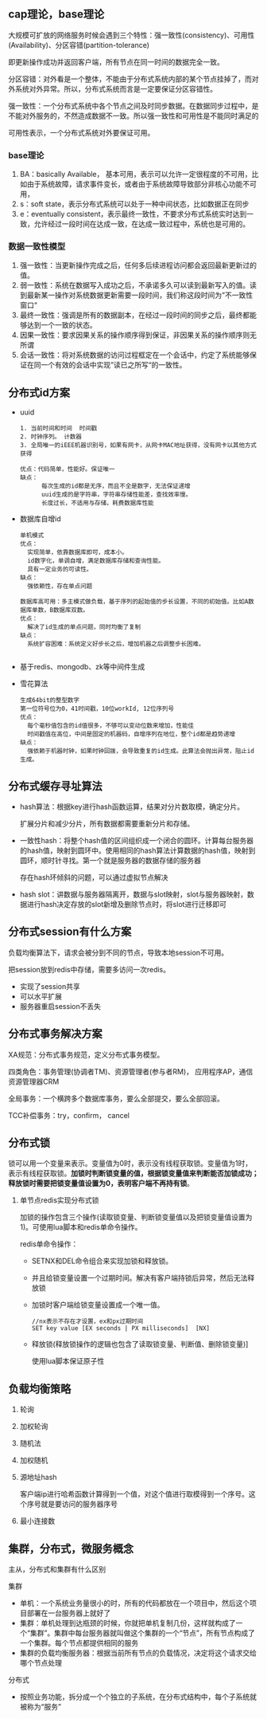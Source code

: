## cap理论，base理论

大规模可扩放的网络服务时候会遇到三个特性：强一致性(consistency)、可用性(Availability)、分区容错(partition-tolerance)

即更新操作成功并返回客户端，所有节点在同一时间的数据完全一致。

分区容错：对外看是一个整体，不能由于分布式系统内部的某个节点挂掉了，而对外系统对外异常。所以，分布式系统而言是一定要保证分区容错性。

强一致性：一个分布式系统中各个节点之间及时同步数据。在数据同步过程中，是不能对外服务的，不然造成数据不一致。所以强一致性和可用性是不能同时满足的

可用性表示，一个分布式系统对外要保证可用。 

### base理论

1. BA：basically Available， 基本可用，表示可以允许一定很程度的不可用，比如由于系统故障，请求事件变长，或者由于系统故障导致部分非核心功能不可用，
2. s：soft state，表示分布式系统可以处于一种中间状态，比如数据正在同步
3. e：eventually consistent，表示最终一致性，不要求分布式系统实时达到一致，允许经过一段时间在达成一致，在达成一致过程中，系统也是可用的。



### 数据一致性模型

1. 强一致性：当更新操作完成之后，任何多后续进程访问都会返回最新更新过的值。
2. 弱一致性：系统在数据写入成功之后，不承诺多久可以读到最新写入的值。读到最新某一操作对系统数据更新需要一段时间，我们称这段时间为”不一致性窗口“
3. 最终一致性：强调是所有的数据副本，在经过一段时间的同步之后，最终都能够达到一个一致的状态。
4. 因果一致性：要求因果关系的操作顺序得到保证，非因果关系的操作顺序则无所谓
5. 会话一致性：将对系统数据的访问过程框定在一个会话中，约定了系统能够保证在同一个有效的会话中实现”读已之所写“的一致性。



## 分布式id方案

+ uuid

  ```
  1. 当前时间和时间  时间戳
  2. 时钟序列。 计数器
  3. 全局唯一的iEEE机器识别号，如果有网卡，从网卡MAC地址获得，没有网卡以其他方式获得
  
  优点：代码简单，性能好。保证唯一
  缺点：
  		每次生成的id都是无序，而且不全是数字，无法保证递增
  		uuid生成的是字符串，字符串存储性能差，查找效率慢。
  		长度过长，不适用与存储，耗费数据库性能
  ```

+ 数据库自增id

  ```
  单机模式
  优点：
  	实现简单，依靠数据库即可，成本小。
  	id数字化，单调自增，满足数据库存储和查询性能。
  	具有一定业务的可读性。
  缺点：
  	强依赖性，存在单点问题
  	
  数据库高可用：多主模式做负载，基于序列的起始值的步长设置，不同的初始值。比如A数据库单数，B数据库双数。
  优点：
  	解决了id生成的单点问题，同时均衡了复制
  缺点：
  	系统扩容困难：系统定义好步长之后，增加机器之后调整步长困难。 
  	
  ```

  

+ 基于redis、mongodb、zk等中间件生成

+ 雪花算法

  ```
  生成64bit的整型数字
  第一位符号位为0，41时间戳，10位workId, 12位序列号
  优点：
  	每个毫秒值包含的id值很多，不够可以变动位数来增加，性能佳
  	时间戳值在高位，中间是固定的机器码，自增序列在地位，整个id都是趋势递增
  缺点：
  	强依赖于机器时钟，如果时钟回拨，会导致重复的id生成。此算法会抛出异常，阻止id生成。
  ```

  

## 分布式缓存寻址算法

+ hash算法：根据key进行hash函数运算，结果对分片数取模，确定分片。

  扩展分片和减少分片，所有数据都需要重新分片和存储。

+ 一致性hash：将整个hash值的区间组织成一个闭合的圆环。计算每台服务器的hash值，映射到圆环中。使用相同的hash算法计算数据的hash值，映射到圆环，顺时针寻找。第一个就是服务器的数据存储的服务器

  存在hash环倾斜的问题，可以通过虚拟节点解决

+ hash slot：讲数据与服务器隔离开，数据与slot映射，slot与服务器映射，数据进行hash决定存放的slot新增及删除节点时，将slot进行迁移即可

  

## 分布式session有什么方案

负载均衡算法下，请求会被分到不同的节点，导致本地session不可用。

把session放到redis中存储，需要多访问一次redis。

+ 实现了session共享
+ 可以水平扩展
+ 服务器重启session不丢失



## 分布式事务解决方案

XA规范：分布式事务规范，定义分布式事务模型。

四类角色：事务管理(协调者TM)、资源管理者(参与者RM)， 应用程序AP，通信资源管理器CRM

全局事务：一个横跨多个数据库事务，要么全部提交，要么全部回滚。



TCC补偿事务：try，confirm， cancel



## 分布式锁

锁可以用一个变量来表示。变量值为0时，表示没有线程获取锁。变量值为1时，表示有线程获取锁。**加锁时判断锁变量的值，根据锁变量值来判断能否加锁成功；释放锁时需要把锁变量值设置为0，表明客户端不再持有锁**。

1. 单节点redis实现分布式锁

   加锁的操作包含三个操作(读取锁变量、判断锁变量值以及把锁变量值设置为1)。可使用lua脚本和redis单命令操作。

   redis单命令操作：

   + SETNX和DEL命令组合来实现加锁和释放锁。

   + 并且给锁变量设置一个过期时间。解决有客户端持锁后异常，然后无法释放锁

   + 加锁时客户端给锁变量设置成一个唯一值。

     ```
     //nx表示不存在才设置，ex和px过期时间 
     SET key value [EX seconds | PX milliseconds]  [NX]
     ```

   + 释放锁(释放锁操作的逻辑也包含了读取锁变量、判断值、删除锁变量)]

     使用lua脚本保证原子性



## 负载均衡策略

1. 轮询

2. 加权轮询

3. 随机法

4. 加权随机

5. 源地址hash

   客户端ip进行哈希函数计算得到一个值，对这个值进行取模得到一个序号。这个序号就是要访问的服务器序号

6. 最小连接数

   

   

## 集群，分布式，微服务概念

主从，分布式和集群有什么区别

集群

+ 单机：一个系统业务量很小的时，所有的代码都放在一个项目中，然后这个项目部署在一台服务器上就好了
+ 集群：单机处理到达瓶颈的时候，你就把单机复制几份，这样就构成了一个“集群”。集群中每台服务器就叫做这个集群的一个“节点”，所有节点构成了一个集群。每个节点都提供相同的服务
+ 集群的负载均衡服务器：根据当前所有节点的负载情况，决定将这个请求交给哪个节点处理

分布式

+ 按照业务功能，拆分成一个个独立的子系统，在分布式结构中，每个子系统就被称为“服务”
